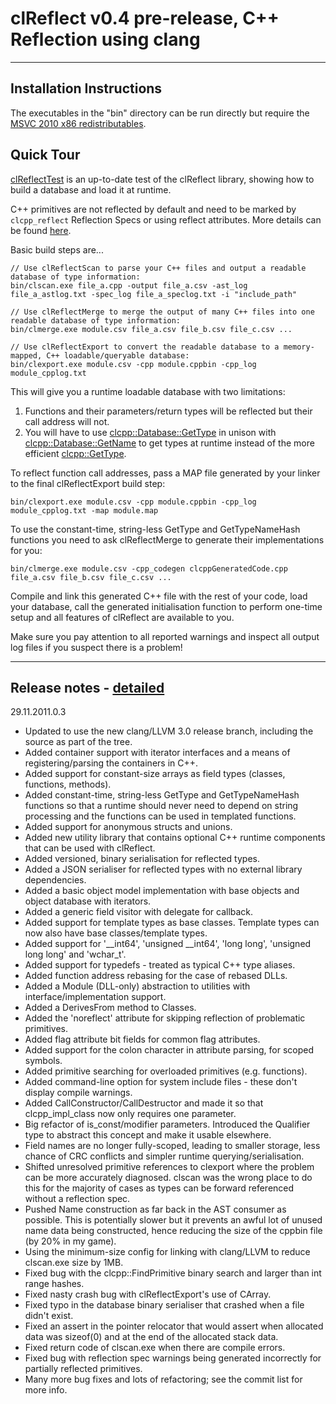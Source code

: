 
clReflect v0.4 pre-release, C++ Reflection using clang
======================================================

- - - 

Installation Instructions
-------------------------

The executables in the "bin" directory can be run directly but require the [MSVC 2010 x86 redistributables](http://www.microsoft.com/en-us/download/details.aspx?id=5555).

Quick Tour
----------

[clReflectTest](https://bitbucket.org/dwilliamson/clreflect/src/tip/src/clReflectTest) is an up-to-date test of the clReflect library, showing how to build a database and load it at runtime.

C++ primitives are not reflected by default and need to be marked by `clcpp_reflect` Reflection Specs or using reflect attributes. More details can be found [here](https://bitbucket.org/dwilliamson/clreflect/wiki/Marking%20Primitives%20for%20Reflection).

Basic build steps are...

	// Use clReflectScan to parse your C++ files and output a readable database of type information:
	bin/clscan.exe file_a.cpp -output file_a.csv -ast_log file_a_astlog.txt -spec_log file_a_speclog.txt -i "include_path"

	// Use clReflectMerge to merge the output of many C++ files into one readable database of type information:
	bin/clmerge.exe module.csv file_a.csv file_b.csv file_c.csv ...

	// Use clReflectExport to convert the readable database to a memory-mapped, C++ loadable/queryable database:
	bin/clexport.exe module.csv -cpp module.cppbin -cpp_log module_cpplog.txt

This will give you a runtime loadable database with two limitations:

1. Functions and their parameters/return types will be reflected but their call address will not.
2. You will have to use [clcpp::Database::GetType](https://bitbucket.org/dwilliamson/clreflect/src/tip/inc/clcpp/clcpp.h#cl-752) in unison with [clcpp::Database::GetName](https://bitbucket.org/dwilliamson/clreflect/src/tip/inc/clcpp/clcpp.h#cl-748) to get types at runtime instead of the more efficient [clcpp::GetType](https://bitbucket.org/dwilliamson/clreflect/src/tip/inc/clcpp/clcpp.h#cl-897).

To reflect function call addresses, pass a MAP file generated by your linker to the final clReflectExport build step:

	bin/clexport.exe module.csv -cpp module.cppbin -cpp_log module_cpplog.txt -map module.map

To use the constant-time, string-less GetType and GetTypeNameHash functions you need to ask clReflectMerge to generate their implementations for you:

	bin/clmerge.exe module.csv -cpp_codegen clcppGeneratedCode.cpp file_a.csv file_b.csv file_c.csv ...

Compile and link this generated C++ file with the rest of your code, load your database, call the generated initialisation function to perform one-time setup and all features of clReflect are available to you.

Make sure you pay attention to all reported warnings and inspect all output log files if you suspect there is a problem!

- - - 

Release notes - [detailed](https://bitbucket.org/dwilliamson/clreflect/changesets)
----------------------------------------------------------------------------------

29.11.2011.0.3

* Updated to use the new clang/LLVM 3.0 release branch, including the source as part of the tree.
* Added container support with iterator interfaces and a means of registering/parsing the containers in C++.
* Added support for constant-size arrays as field types (classes, functions, methods).
* Added constant-time, string-less GetType and GetTypeNameHash functions so that a runtime should never need to depend
  on string processing and the functions can be used in templated functions.
* Added support for anonymous structs and unions.
* Added new utility library that contains optional C++ runtime components that can be used with clReflect.
* Added versioned, binary serialisation for reflected types.
* Added a JSON serialiser for reflected types with no external library dependencies.
* Added a basic object model implementation with base objects and object database with iterators.
* Added a generic field visitor with delegate for callback.
* Added support for template types as base classes. Template types can now also have base classes/template types.
* Added support for '__int64', 'unsigned __int64', 'long long', 'unsigned long long' and 'wchar_t'.
* Added support for typedefs - treated as typical C++ type aliases.
* Added function address rebasing for the case of rebased DLLs.
* Added a Module (DLL-only) abstraction to utilities with interface/implementation support.
* Added a DerivesFrom method to Classes.
* Added the 'noreflect' attribute for skipping reflection of problematic primitives.
* Added flag attribute bit fields for common flag attributes.
* Added support for the colon character in attribute parsing, for scoped symbols.
* Added primitive searching for overloaded primitives (e.g. functions).
* Added command-line option for system include files - these don't display compile warnings.
* Added CallConstructor/CallDestructor and made it so that clcpp_impl_class now only requires one parameter.
* Big refactor of is_const/modifier parameters. Introduced the Qualifier type to abstract this concept and make it
  usable elsewhere.
* Field names are no longer fully-scoped, leading to smaller storage, less chance of CRC conflicts and simpler runtime
  querying/serialisation.
* Shifted unresolved primitive references to clexport where the problem can be more accurately diagnosed. clscan was the
  wrong place to do this for the majority of cases as types can be forward referenced without a reflection spec.
* Pushed Name construction as far back in the AST consumer as possible. This is potentially slower but it prevents an
  awful lot of unused name data being constructed, hence reducing the size of the cppbin file (by 20% in my game).
* Using the minimum-size config for linking with clang/LLVM to reduce clscan.exe size by 1MB.
* Fixed bug with the clcpp::FindPrimitive binary search and larger than int range hashes.
* Fixed nasty crash bug with clReflectExport's use of CArray.
* Fixed typo in the database binary serialiser that crashed when a file didn't exist.
* Fixed an assert in the pointer relocator that would assert when allocated data was sizeof(0) and at the end of the
  allocated stack data.
* Fixed return code of clscan.exe when there are compile errors.
* Fixed bug with reflection spec warnings being generated incorrectly for partially reflected primitives.
* Many more bug fixes and lots of refactoring; see the commit list for more info.
